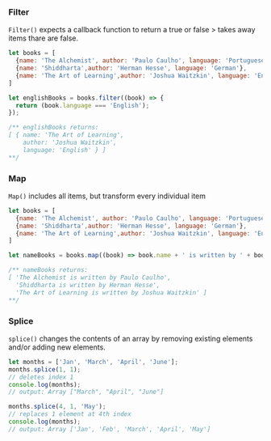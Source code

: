 ### Filter
`Filter()` expects a callback function to return a true or false > takes away items thare are false.

```javascript
let books = [
  {name: 'The Alchemist', author: 'Paulo Caulho', language: 'Portuguese'},
  {name: 'Shiddharta',author: 'Herman Hesse', language: 'German'},
  {name: 'The Art of Learning',author: 'Joshua Waitzkin', language: 'English'}
]

let englishBooks = books.filter((book) => {
  return (book.language === 'English');
});

/** englishBooks returns:
[ { name: 'The Art of Learning',
    author: 'Joshua Waitzkin',
    language: 'English' } ]
**/
```

### Map
`Map()` includes all items, but transform every individual item
```javascript
let books = [
  {name: 'The Alchemist', author: 'Paulo Caulho', language: 'Portuguese'},
  {name: 'Shiddharta',author: 'Herman Hesse', language: 'German'},
  {name: 'The Art of Learning',author: 'Joshua Waitzkin', language: 'English'}
]

let nameBooks = books.map((book) => book.name + ' is written by ' + book.author);

/** nameBooks returns:
[ 'The Alchemist is written by Paulo Caulho',
  'Shiddharta is written by Herman Hesse',
  'The Art of Learning is written by Joshua Waitzkin' ]
**/

```
### Splice
`splice()` changes the contents of an array by removing existing elements and/or adding new elements.
```javascript
let months = ['Jan', 'March', 'April', 'June'];
months.splice(1, 1);
// deletes index 1
console.log(months);
// output: Array ["March", "April", "June"]

months.splice(4, 1, 'May');
// replaces 1 element at 4th index
console.log(months);
// output: Array ['Jan', 'Feb', 'March', 'April', 'May']
```


